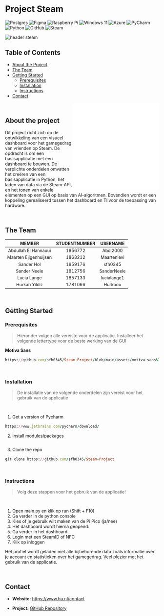# Project Steam

![Postgres](https://img.shields.io/badge/postgres-%23316192.svg?style=for-the-badge&logo=postgresql&logoColor=white)
![Figma](https://img.shields.io/badge/figma-%23F24E1E.svg?style=for-the-badge&logo=figma&logoColor=white)
![Raspberry Pi](https://img.shields.io/badge/-RaspberryPi-C51A4A?style=for-the-badge&logo=Raspberry-Pi)
![Windows 11](https://img.shields.io/badge/Windows%2011-%230079d5.svg?style=for-the-badge&logo=Windows%2011&logoColor=white)
![Azure](https://img.shields.io/badge/azure-%230072C6.svg?style=for-the-badge&logo=microsoftazure&logoColor=white)
![PyCharm](https://img.shields.io/badge/pycharm-143?style=for-the-badge&logo=pycharm&logoColor=black&color=black&labelColor=green)
![Python](https://img.shields.io/badge/python-3670A0?style=for-the-badge&logo=python&logoColor=ffdd54)
![GitHub](https://img.shields.io/badge/github-%23121011.svg?style=for-the-badge&logo=github&logoColor=white)
![Steam](https://img.shields.io/badge/steam-%23000000.svg?style=for-the-badge&logo=steam&logoColor=white)

![header steam](https://github.com/sfh0345/Steam-Project/assets/144694375/cd48b2fe-4d6a-4e8c-9e12-74bb18668f84)

## Table of Contents
- [About the Project](#about-the-project)
- [The Team](#the-team)
- [Getting Started](#getting-started)
  - [Prerequisites](#prerequisites)
  - [Installation](#installation)
  - [Instructions](#instructions)
- [Contact](#contact)



<img align="right" src="https://github.com/sfh0345/Steam-Project/blob/main/Projectarchief/Steamlogo2.png">

<br>

## About the project

Dit project richt zich op de ontwikkeling van een visueel dashboard voor het gamegedrag van vrienden op Steam. De opdracht is om een basisapplicatie met een dashboard te bouwen. De verplichte onderdelen omvatten het creëren van een basisapplicatie in Python, het laden van data via de Steam-API, en het tonen van enkele elementen op een GUI op basis van AI-algoritmen. Bovendien wordt er een koppeling gerealiseerd tussen het dashboard en TI voor de toepassing van hardware.

<br>

## The Team

| MEMBER | STUDENTNUMBER |  USERNAME  |
|:----------:|:----------:|:----------:|
| Abdullah El Hannaoui | 1856772  |  Abdl2000  |
| Maarten Eijgenhuijsen | 1868212  | Maartenlevi |
| Sander Hol | 1859176  |   sfh0345  |
| Sander Neele | 1812756 | SanderNeele | 
| Lucia Lange | 1857133  | lucialange1 |
| Hurkan Yildiz | 1781066  |  Hurkooo   |

<br>


## Getting Started



### Prerequisites

> Hieronder volgen alle vereiste voor de applicatie. Installeer het volgende lettertype voor de beste werking van de GUI

**Motiva Sans**
```ruby
https://github.com/sfh0345/Steam-Project/blob/main/assets/motiva-sans%20INSTALL.zip
```

<br>

### Installation

> De installatie van de volgende onderdelen zijn vereist voor het gebruik van de applicatie 
<br>

1. Get a version of Pycharm

  ```ruby
  https://www.jetbrains.com/pycharm/download/
  ```

2. Install modules/packages
```ruby

```

3. Clone the repo
  ```ruby
  git clone https://github.com/sfh0345/Steam-Project
  ```


<br>

### Instructions
> Volg deze stappen voor het gebruik van de applicatie!
<br>

1. Open main.py en klik op run (Shift + F10)
2. Ga verder in de python console
3. Kies of je gebruik wilt maken van de Pi Pico (ja/nee)
4. Het dashboard wordt hierna geopend. 
4. Ga verder in het dashboard
5. Login met een SteamID of NFC
6. Klik op inloggen

Het profiel wordt geladen met alle bijbehorende data zoals informatie over je account en statistieken over het gamegedrag. Veel plezier met het gebruik van de applicatie.

<br>

## Contact

- **Website:** https://www.hu.nl/contact

- **Project:** [GitHub Repository](https://github.com/sfh0345/Steam-Project)
